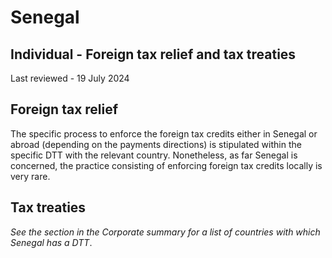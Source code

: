 # Senegal
## Individual - Foreign tax relief and tax treaties
Last reviewed - 19 July 2024
## Foreign tax relief
The specific process to enforce the foreign tax credits either in Senegal or abroad (depending on the payments directions) is stipulated within the specific DTT with the relevant country. Nonetheless, as far Senegal is concerned, the practice consisting of enforcing foreign tax credits locally is very rare.
## Tax treaties
_See the section in the Corporate summary for a list of countries with which Senegal has a DTT_.
